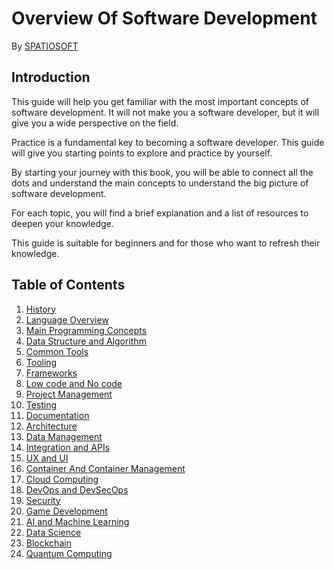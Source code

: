 # Overview Of Software Development
By [SPATIOSOFT](https://spatiosoft.com)

## Introduction

This guide will help you get familiar with the most important concepts of software development.
It will not make you a software developer, but it will give you a wide perspective on the field. 

Practice is a fundamental key to becoming a software developer. This guide will give you starting points to explore and practice by yourself.

By starting your journey with this book, you will be able to connect all the dots and understand the main concepts to understand the big picture of software development.

For each topic, you will find a brief explanation and a list of resources to deepen your knowledge.

This guide is suitable for beginners and for those who want to refresh their knowledge.

## Table of Contents

1. [History](history.md)
2. [Language Overview](language-overview.md)
3. [Main Programming Concepts](main-programming-concepts.md)
4. [Data Structure and Algorithm](data-structure-and-algo.md)
5. [Common Tools](common-tools.md)
6. [Tooling](tooling.md)
7. [Frameworks](frameworks.md)
8. [Low code and No code](low-code-no-code.md)
9. [Project Management](project-management.md)
10. [Testing](testing.md)
11. [Documentation](documentation.md)
12. [Architecture](architecture.md)
13. [Data Management](data-management.md)
14. [Integration and APIs](integration-and-apis.md)
15. [UX and UI](ux-and-ui.md)
16. [Container And Container Management](container-and-container-management.md)
17. [Cloud Computing](cloud-computing.md)
18. [DevOps and DevSecOps](devops-devsecops.md)
19. [Security](security.md)
20. [Game Development](game-development.md)
21. [AI and Machine Learning](ai-and-machine-learning.md)
22. [Data Science](data-science.md)
23. [Blockchain](blockchain.md)
24. [Quantum Computing](quantum-computing.md)